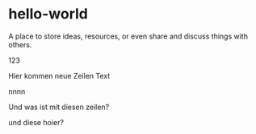 # hello-world
A place to store ideas, resources, or even share and discuss things with others.

123


Hier kommen neue Zeilen Text


nnnn

Und was ist mit diesen zeilen?


und diese hoier?